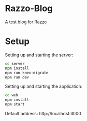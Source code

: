 # Razzo-Blog
A test blog for Razzo

# Setup
Setting up and starting the server:
```sh
cd server
npm install
npm run knex:migrate
npm run dev
```
Setting up and starting the application:
```sh
cd web
npm install
npm start
```
Default address: http://localhost:3000
